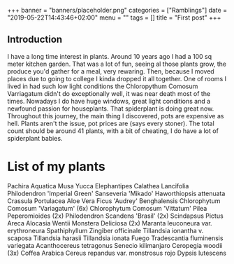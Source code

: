 +++
banner = "banners/placeholder.png"
categories = ["Ramblings"]
date = "2019-05-22T14:43:46+02:00"
menu = ""
tags = []
title = "First post"
+++

## Introduction

I have a long time interest in plants. Around 10 years ago I had a 100 sq meter kitchen garden. That was a lot of fun, seeing al those plants grow, the produce you'd gather for a meal, very rewaring.  Then, because I moved places due to going to college I kinda dropped it all together. One of rooms I lived in had such low light conditions the Chloropythum Comosum Varriagatum didn't do exceptionally well, it was near death most of the times. Nowadays I do have huge windows, great light conditions and a newfound passion for houseplants.  That spiderplant is doing great now. Throughout this journey, the main thing I discovered, pots are expensive as hell. Plants aren't the issue, pot prices are (says every stoner). The total count should be around 41 plants, with a bit of cheating, I do have a lot of spiderplant babies.

# List of my plants
Pachira Aquatica
Musa
Yucca Elephantipes
Calathea Lancifolia
Philodendron 'Imperial Green'
Sanseveria 'Mikado' 
Haworthiopsis attenuata
Crassula Portulacea 
Aloe Vera
Ficus 'Audrey' Benghalensis
Chlorophytum Comosum 'Variagatum' (6x)
Chlorophytum Comosum 'Vittatum'
Pilea Peperomioides (2x)
Philodendron Scandens 'Brasil' (2x)
Scindapsus Pictus
Areca
Alocasia Wentii
Monstera Deliciosa (2x)
Maranta leuconeura var. erythroneura
Spathiphyllum
Zingiber officinale
Tillandsia  ionantha v. scaposa 
Tillandsia harasii 
Tillandsia ionata Fuego
Tradescantia fluminensis variegata
Acanthocereus tetragonus
Senecio kilimanjaro
Ceropegia woodii (3x)
Coffea Arabica
Cereus repandus var. monstrosus rojo
Dypsis lutescens 